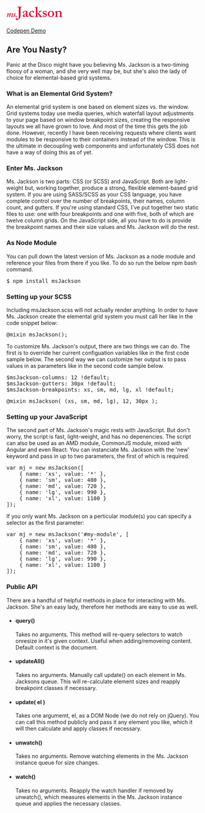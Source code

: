 ![Ms. Jackson](https://raw.githubusercontent.com/micha3ldavid/msjackson/master/src/images/logo.png)

[Codepen Demo](http://codepen.io/micha3ldavid/pen/GjAKPX)

## Are You Nasty?

Panic at the Disco might have you believing Ms. Jackson is a two-timing floosy of a woman, and she very well may be, but she's also the lady of choice for elemental-based grid systems.

### What is an Elemental Grid System?

An elemental grid system is one based on element sizes vs. the window. Grid systems today use media queries, which waterfall layout adjustments to your page based on window breakpoint sizes, creating the responsive layouts we all have grown to love. And most of the time this gets the job done. However, recently I have been receiving requests where clients want modules to be responsive to their containers instead of the window. This is the ultimate in decoupling web components and unfortunately CSS does not have a way of doing this as of yet.

### Enter Ms. Jackson

Ms. Jackson is two parts: CSS (or SCSS) and JavaScript. Both are light-weight but, working together, produce a strong, flexible element-based grid system. If you are using SASS/SCSS as your CSS language, you have complete control over the number of breakpoints, their names, column count, and gutters. If you're using standard CSS, I've put together two static files to use: one with four breakpoints and one with five, both of which are twelve column grids. On the JavaScript side, all you have to do is provide the breakpoint names and their size values and Ms. Jackson will do the rest.

### As Node Module

You can pull down the latest version of Ms. Jackson as a node module and reference your files from there if you like. To do so run the below npm bash command.

<pre>$ npm install msJackson</pre>

### Setting up your SCSS

Including msJackson.scss will not actually render anything. In order to have Ms. Jackson create the elemental grid system you must call her like in the code snippet below:

<pre>@mixin msJackson();</pre>

To customize Ms. Jackson's output, there are two things we can do. The first is to override her current configuation variables like in the first code sample below. The second way we can customize her output is to pass values in as parameters like in the second code sample below.

<pre>$msJackson-columns: 12 !default;
$msJackson-gutters: 30px !default;
$msJackson-breakpoints: xs, sm, md, lg, xl !default;</pre>

<pre>@mixin msJackson( (xs, sm, md, lg), 12, 30px ); </pre>

### Setting up your JavaScript

The second part of Ms. Jackson's magic rests with JavaScript. But don't worry, the script is fast, light-weight, and has no depenencies. The script can also be used as an AMD module, CommonJS module, mixed with Angular and even React. You can instanciate Ms. Jackson with the 'new' keyword and pass in up to two parameters, the first of which is required.

<pre>var mj = new msJackson([
	{ name: 'xs', value: '*' },
	{ name: 'sm', value: 480 },
	{ name: 'md', value: 720 },
	{ name: 'lg', value: 990 },
	{ name: 'xl', value: 1100 }
]);</pre>

If you only want Ms. Jackson on a perticular module(s) you can specify a selector as the first parameter:

<pre>var mj = new msJackson('#my-module', [
	{ name: 'xs', value: '*' },
	{ name: 'sm', value: 480 },
	{ name: 'md', value: 720 },
	{ name: 'lg', value: 990 },
	{ name: 'xl', value: 1100 }
]);</pre>

### Public API

There are a handful of helpful methods in place for interacting with Ms. Jackson. She's an easy lady, therefore her methods are easy to use as well.

*   
    #### query()

    Takes no arguments. This method will re-query selectors to watch onresize in it's given context. Useful when adding/removeing content. Default context is the document.

*   
    #### updateAll()

    Takes no arguments. Manually call update() on each element in Ms. Jacksons queue. This will re-calculate element sizes and reapply breakpoint classes if necessary.

*   
    #### update( el )

    Takes one argumemt, el, as a DOM Node (we do not rely on jQuery). You can call this method publicly and pass it any element you like, which it will then calculate and apply classes if necessary.

*   
    #### unwatch()

    Takes no arguments. Remove watching elements in the Ms. Jackson instance queue for size changes.

*   
    #### watch()

    Takes no arguments. Reapply the watch handler if removed by unwatch(), which measures elements in the Ms. Jackson instance queue and applies the necessary classes.
